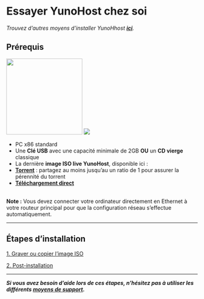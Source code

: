 # Essayer YunoHost chez soi

*Trouvez d’autres moyens d’installer YunoHhost **[ici](/install_fr)**.*

## Prérequis

<img src="https://yunohost.org/images/laptop.png" width=200>
<img src="https://yunohost.org/images/usb_key.png">

* PC x86 standard
* Une **Clé USB** avec une capacité minimale de 2GB **OU** un **CD vierge** classique
* La dernière **image ISO live YunoHost**, disponible ici : 
 * **[Torrent](http://build.yunohost.org/yunohost-live.iso.torrent)** : partagez au moins jusqu’au un ratio de 1 pour assurer la pérennité du torrent
 * **[Téléchargement direct](http://build.yunohost.org/yunohost-live.iso)**

<br>
<div class="alert alert-warning" markdown="1">
<strong>Note :</strong>  Vous devez connecter votre ordinateur directement en Ethernet à votre routeur principal pour que la configuration réseau s’effectue automatiquement.
</div>

---


## Étapes d’installation

<a class="btn btn-lg btn-default" href="/burn_or_copy_iso_fr">1. Graver ou copier l’image ISO</a>

<a class="btn btn-lg btn-default" href="/postinstall_fr">2. Post-installation</a>



---

***Si vous avez besoin d’aide lors de ces étapes, n’hésitez pas à utiliser les différents [moyens de support](/support_fr).***
